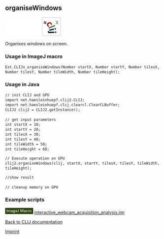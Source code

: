 ## organiseWindows
<img src="images/mini_empty_logo.png"/><img src="images/mini_empty_logo.png"/><img src="images/mini_clijx_logo.png"/>

Organises windows on screen.

### Usage in ImageJ macro
```
Ext.CLIJx_organiseWindows(Number startX, Number startY, Number tilesX, Number tilesY, Number tileWidth, Number tileHeight);
```


### Usage in Java
```
// init CLIJ and GPU
import net.haesleinhuepf.clij2.CLIJ;
import net.haesleinhuepf.clij.clearcl.ClearCLBuffer;
CLIJ2 clij2 = CLIJ2.getInstance();

// get input parameters
int startX = 10;
int startY = 20;
int tilesX = 30;
int tilesY = 40;
int tileWidth = 50;
int tileHeight = 60;
```

```
// Execute operation on GPU
clij2.organiseWindows(clij, startX, startY, tilesX, tilesY, tileWidth, tileHeight);
```

```
//show result

// cleanup memory on GPU
```




### Example scripts
<a href="https://github.com/clij/clij2-docs/blob/master/src/main/macro/"><img src="images/language_macro.png" height="20"/></a> [interactive_webcam_acquisition_analysis.ijm](https://github.com/clij/clij2-docs/blob/master/src/main/macro/interactive_webcam_acquisition_analysis.ijm)  


[Back to CLIJ documentation](https://clij.github.io/)

[Imprint](https://clij.github.io/imprint)
